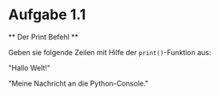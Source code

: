 # Aufgabe 1.1

** Der Print Befehl **

Geben sie folgende Zeilen mit Hilfe der ```print()```-Funktion aus:

"Hallo Welt!"

"Meine Nachricht an die Python-Console."